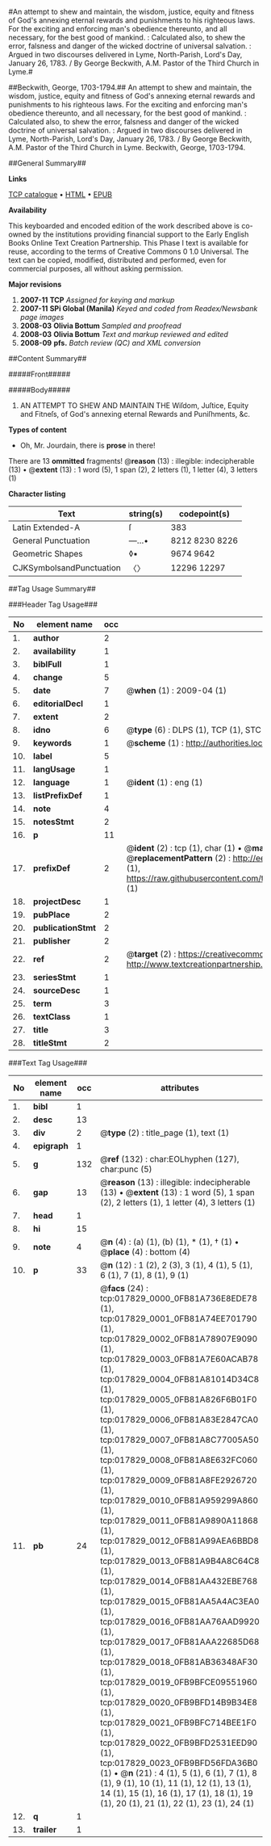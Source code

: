 #An attempt to shew and maintain, the wisdom, justice, equity and fitness of God's annexing eternal rewards and punishments to his righteous laws. For the exciting and enforcing man's obedience thereunto, and all necessary, for the best good of mankind. : Calculated also, to shew the error, falsness and danger of the wicked doctrine of universal salvation. : Argued in two discourses delivered in Lyme, North-Parish, Lord's Day, January 26, 1783. / By George Beckwith, A.M. Pastor of the Third Church in Lyme.#

##Beckwith, George, 1703-1794.##
An attempt to shew and maintain, the wisdom, justice, equity and fitness of God's annexing eternal rewards and punishments to his righteous laws. For the exciting and enforcing man's obedience thereunto, and all necessary, for the best good of mankind. : Calculated also, to shew the error, falsness and danger of the wicked doctrine of universal salvation. : Argued in two discourses delivered in Lyme, North-Parish, Lord's Day, January 26, 1783. / By George Beckwith, A.M. Pastor of the Third Church in Lyme.
Beckwith, George, 1703-1794.

##General Summary##

**Links**

[TCP catalogue](http://www.ota.ox.ac.uk/tcp/)  • 
[HTML](http://tei.it.ox.ac.uk/tcp/Texts-HTML/free/N14/N14091.html)  • 
[EPUB](http://tei.it.ox.ac.uk/tcp/Texts-EPUB/free/N14/N14091.epub)

**Availability**

This keyboarded and encoded edition of the
	       work described above is co-owned by the institutions
	       providing financial support to the Early English Books
	       Online Text Creation Partnership. This Phase I text is
	       available for reuse, according to the terms of Creative
	       Commons 0 1.0 Universal. The text can be copied,
	       modified, distributed and performed, even for
	       commercial purposes, all without asking permission.

**Major revisions**

1. __2007-11__ __TCP__ *Assigned for keying and markup*
1. __2007-11__ __SPi Global (Manila)__ *Keyed and coded from Readex/Newsbank page images*
1. __2008-03__ __Olivia Bottum__ *Sampled and proofread*
1. __2008-03__ __Olivia Bottum__ *Text and markup reviewed and edited*
1. __2008-09__ __pfs.__ *Batch review (QC) and XML conversion*

##Content Summary##

#####Front#####

#####Body#####

1. AN ATTEMPT TO SHEW AND MAINTAIN THE Wiſdom, Juſtice, Equity and Fitneſs, of God's annexing eternal Rewards and Puniſhments, &c.

**Types of content**

  * Oh, Mr. Jourdain, there is **prose** in there!

There are 13 **ommitted** fragments! 
 @__reason__ (13) : illegible: indecipherable (13)  •  @__extent__ (13) : 1 word (5), 1 span (2), 2 letters (1), 1 letter (4), 3 letters (1)

**Character listing**


|Text|string(s)|codepoint(s)|
|---|---|---|
|Latin Extended-A|ſ|383|
|General Punctuation|—…•|8212 8230 8226|
|Geometric Shapes|◊▪|9674 9642|
|CJKSymbolsandPunctuation|〈〉|12296 12297|

##Tag Usage Summary##

###Header Tag Usage###

|No|element name|occ|attributes|
|---|---|---|---|
|1.|__author__|2||
|2.|__availability__|1||
|3.|__biblFull__|1||
|4.|__change__|5||
|5.|__date__|7| @__when__ (1) : 2009-04 (1)|
|6.|__editorialDecl__|1||
|7.|__extent__|2||
|8.|__idno__|6| @__type__ (6) : DLPS (1), TCP (1), STC (1), NOTIS (1), IMAGE-SET (1), EVANS-CITATION (1)|
|9.|__keywords__|1| @__scheme__ (1) : http://authorities.loc.gov/ (1)|
|10.|__label__|5||
|11.|__langUsage__|1||
|12.|__language__|1| @__ident__ (1) : eng (1)|
|13.|__listPrefixDef__|1||
|14.|__note__|4||
|15.|__notesStmt__|2||
|16.|__p__|11||
|17.|__prefixDef__|2| @__ident__ (2) : tcp (1), char (1)  •  @__matchPattern__ (2) : ([0-9\-]+):([0-9IVX]+) (1), (.+) (1)  •  @__replacementPattern__ (2) : http://eebo.chadwyck.com/downloadtiff?vid=$1&page=$2 (1), https://raw.githubusercontent.com/textcreationpartnership/Texts/master/tcpchars.xml#$1 (1)|
|18.|__projectDesc__|1||
|19.|__pubPlace__|2||
|20.|__publicationStmt__|2||
|21.|__publisher__|2||
|22.|__ref__|2| @__target__ (2) : https://creativecommons.org/publicdomain/zero/1.0/ (1), http://www.textcreationpartnership.org/docs/. (1)|
|23.|__seriesStmt__|1||
|24.|__sourceDesc__|1||
|25.|__term__|3||
|26.|__textClass__|1||
|27.|__title__|3||
|28.|__titleStmt__|2||


###Text Tag Usage###

|No|element name|occ|attributes|
|---|---|---|---|
|1.|__bibl__|1||
|2.|__desc__|13||
|3.|__div__|2| @__type__ (2) : title_page (1), text (1)|
|4.|__epigraph__|1||
|5.|__g__|132| @__ref__ (132) : char:EOLhyphen (127), char:punc (5)|
|6.|__gap__|13| @__reason__ (13) : illegible: indecipherable (13)  •  @__extent__ (13) : 1 word (5), 1 span (2), 2 letters (1), 1 letter (4), 3 letters (1)|
|7.|__head__|1||
|8.|__hi__|15||
|9.|__note__|4| @__n__ (4) : (a) (1), (b) (1), * (1), † (1)  •  @__place__ (4) : bottom (4)|
|10.|__p__|33| @__n__ (12) : 1 (2), 2 (3), 3 (1), 4 (1), 5 (1), 6 (1), 7 (1), 8 (1), 9 (1)|
|11.|__pb__|24| @__facs__ (24) : tcp:017829_0000_0FB81A736E8EDE78 (1), tcp:017829_0001_0FB81A74EE701790 (1), tcp:017829_0002_0FB81A78907E9090 (1), tcp:017829_0003_0FB81A7E60ACAB78 (1), tcp:017829_0004_0FB81A81014D34C8 (1), tcp:017829_0005_0FB81A826F6B01F0 (1), tcp:017829_0006_0FB81A83E2847CA0 (1), tcp:017829_0007_0FB81A8C77005A50 (1), tcp:017829_0008_0FB81A8E632FC060 (1), tcp:017829_0009_0FB81A8FE2926720 (1), tcp:017829_0010_0FB81A959299A860 (1), tcp:017829_0011_0FB81A9890A11868 (1), tcp:017829_0012_0FB81A99AEA6BBD8 (1), tcp:017829_0013_0FB81A9B4A8C64C8 (1), tcp:017829_0014_0FB81AA432EBE768 (1), tcp:017829_0015_0FB81AA5A4AC3EA0 (1), tcp:017829_0016_0FB81AA76AAD9920 (1), tcp:017829_0017_0FB81AAA22685D68 (1), tcp:017829_0018_0FB81AB36348AF30 (1), tcp:017829_0019_0FB9BFCE09551960 (1), tcp:017829_0020_0FB9BFD14B9B34E8 (1), tcp:017829_0021_0FB9BFC714BEE1F0 (1), tcp:017829_0022_0FB9BFD2531EED90 (1), tcp:017829_0023_0FB9BFD56FDA36B0 (1)  •  @__n__ (21) : 4 (1), 5 (1), 6 (1), 7 (1), 8 (1), 9 (1), 10 (1), 11 (1), 12 (1), 13 (1), 14 (1), 15 (1), 16 (1), 17 (1), 18 (1), 19 (1), 20 (1), 21 (1), 22 (1), 23 (1), 24 (1)|
|12.|__q__|1||
|13.|__trailer__|1||
